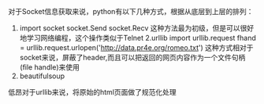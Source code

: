 对于Socket信息获取来说，python有以下几种方式，根据从底层到上层的排列：

1. import socket
   socket.Send  socket.Recv
这种方法最为初级，但是可以很好地学习网络编程，这个操作类似于Telnet
2.urllib
import urllib.request
   fhand = urllib.request.urlopen('http://data.pr4e.org/romeo.txt')
这种方式相对于socket来说，屏蔽了header,而且可以把返回的网页内容作为一个文件句柄(file handle)来使用
3. beautifulsoup

低昂对于urllib来说，将原始的html页面做了规范化处理